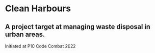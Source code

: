 # Clean Harbours

## A project target at managing waste disposal in urban areas.

Initiated at P10 Code Combat 2022